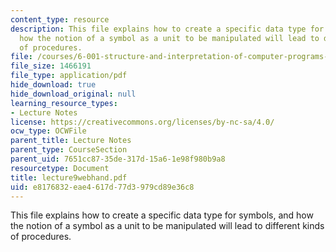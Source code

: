 ```yaml
---
content_type: resource
description: This file explains how to create a specific data type for symbols, and
  how the notion of a symbol as a unit to be manipulated will lead to different kinds
  of procedures.
file: /courses/6-001-structure-and-interpretation-of-computer-programs-spring-2005/e8176832eae4617d77d3979cd89e36c8_lecture9webhand.pdf
file_size: 1466191
file_type: application/pdf
hide_download: true
hide_download_original: null
learning_resource_types:
- Lecture Notes
license: https://creativecommons.org/licenses/by-nc-sa/4.0/
ocw_type: OCWFile
parent_title: Lecture Notes
parent_type: CourseSection
parent_uid: 7651cc87-35de-317d-15a6-1e98f980b9a8
resourcetype: Document
title: lecture9webhand.pdf
uid: e8176832-eae4-617d-77d3-979cd89e36c8
---
```

This file explains how to create a specific data type for symbols, and how the notion of a symbol as a unit to be manipulated will lead to different kinds of procedures.